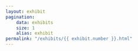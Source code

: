 ```yaml
---
layout: exhibit
pagination:
    data: exhibits
    size: 1
    alias: exhibit
permalink: "/exhibits/{{ exhibit.number }}.html"
---
```

